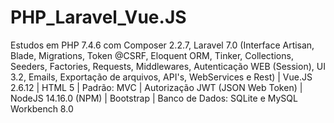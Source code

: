 # PHP_Laravel_Vue.JS

Estudos em PHP 7.4.6 com Composer 2.2.7, Laravel 7.0 (Interface Artisan, Blade, Migrations, Token @CSRF, Eloquent ORM, Tinker, Collections, Seeders, Factories, Requests, Middlewares, Autenticação WEB (Session), UI 3.2, Emails, Exportação de arquivos, API's, WebServices e Rest) | Vue.JS 2.6.12 | HTML 5 | Padrão: MVC | Autorização JWT (JSON Web Token) | NodeJS 14.16.0 (NPM) | Bootstrap | Banco de Dados: SQLite e MySQL Workbench 8.0
